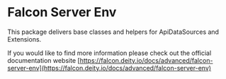 # Falcon Server Env

This package delivers base classes and helpers for ApiDataSources and Extensions.

If you would like to find more information please check out the official documentation website [https://falcon.deity.io/docs/advanced/falcon-server-env](https://falcon.deity.io/docs/advanced/falcon-server-env)
